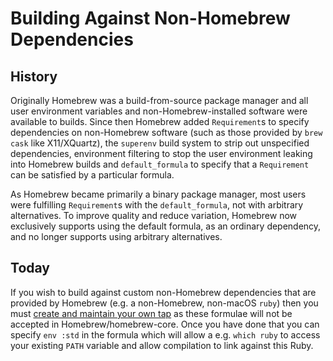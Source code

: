 # Building Against Non-Homebrew Dependencies

## History

Originally Homebrew was a build-from-source package manager and all user environment variables and non-Homebrew-installed software were available to builds. Since then Homebrew added `Requirement`s to specify dependencies on non-Homebrew software (such as those provided by `brew cask` like X11/XQuartz), the `superenv` build system to strip out unspecified dependencies, environment filtering to stop the user environment leaking into Homebrew builds and `default_formula` to specify that a `Requirement` can be satisfied by a particular formula.

As Homebrew became primarily a binary package manager, most users were fulfilling `Requirement`s with the `default_formula`, not with arbitrary alternatives. To improve quality and reduce variation, Homebrew now exclusively supports using the default formula, as an ordinary dependency, and no longer supports using arbitrary alternatives.

## Today

If you wish to build against custom non-Homebrew dependencies that are provided by Homebrew (e.g. a non-Homebrew, non-macOS `ruby`) then you must [create and maintain your own tap](How-to-Create-and-Maintain-a-Tap.md) as these formulae will not be accepted in Homebrew/homebrew-core. Once you have done that you can specify `env :std` in the formula which will allow a e.g. `which ruby` to access your existing `PATH` variable and allow compilation to link against this Ruby.
